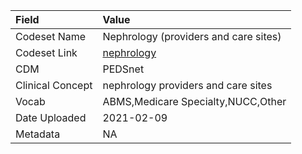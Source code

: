 |Field            |Value                                 |
|:----------------|:-------------------------------------|
|Codeset Name     |Nephrology (providers and care sites) |
|Codeset Link     |[nephrology](https://github.com/PEDSnet/Variable-Dictionary/blob/main/visit/nephrology.csv)|
|CDM              |PEDSnet                               |
|Clinical Concept |nephrology providers and care sites   |
|Vocab            |ABMS,Medicare Specialty,NUCC,Other    |
|Date Uploaded    |2021-02-09                            |
|Metadata         |NA                                    |
